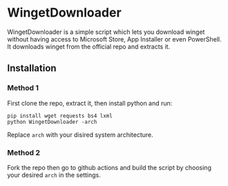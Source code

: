 # WingetDownloader

WingetDownloader is a simple script which lets you download winget without having access to Microsoft Store, App Installer or even PowerShell. It downloads winget from the official repo and extracts it.

## Installation
### Method 1
First clone the repo, extract it, then install python and run:

    pip install wget requests bs4 lxml 
    python WingetDownloader -arch
    
Replace `arch` with your disired system architecture.

### Method 2
Fork the repo then go to github actions and build the script by choosing your desired `arch` in the settings.
